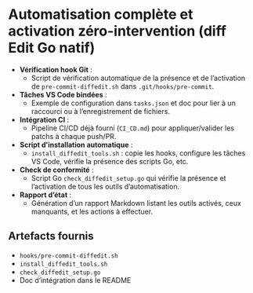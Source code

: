# Automatisation complète et activation zéro-intervention (diff Edit Go natif)

- **Vérification hook Git** :
  - Script de vérification automatique de la présence et de l’activation de `pre-commit-diffedit.sh` dans `.git/hooks/pre-commit`.
- **Tâches VS Code bindées** :
  - Exemple de configuration dans `tasks.json` et doc pour lier à un raccourci ou à l’enregistrement de fichiers.
- **Intégration CI** :
  - Pipeline CI/CD déjà fourni (`CI_CD.md`) pour appliquer/valider les patchs à chaque push/PR.
- **Script d’installation automatique** :
  - `install_diffedit_tools.sh` : copie les hooks, configure les tâches VS Code, vérifie la présence des scripts Go, etc.
- **Check de conformité** :
  - Script Go `check_diffedit_setup.go` qui vérifie la présence et l’activation de tous les outils d’automatisation.
- **Rapport d’état** :
  - Génération d’un rapport Markdown listant les outils activés, ceux manquants, et les actions à effectuer.

## Artefacts fournis

- `hooks/pre-commit-diffedit.sh`
- `install_diffedit_tools.sh`
- `check_diffedit_setup.go`
- Doc d’intégration dans le README
